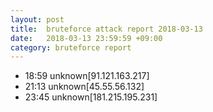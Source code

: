 ```yaml
---
layout: post
title:  bruteforce attack report 2018-03-13
date:   2018-03-13 23:59:59 +09:00
category: bruteforce report
---
```


* 18:59 unknown[91.121.163.217]
* 21:13 unknown[45.55.56.132]
* 23:45 unknown[181.215.195.231]
